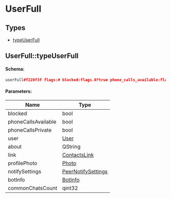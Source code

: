 # UserFull

## Types

* [typeUserFull](#userfulltypeuserfull)

## UserFull::typeUserFull

#### Schema:

```c++
userFull#f220f3f flags:# blocked:flags.0?true phone_calls_available:flags.4?true phone_calls_private:flags.5?true user:User about:flags.1?string link:contacts.Link profile_photo:flags.2?Photo notify_settings:PeerNotifySettings bot_info:flags.3?BotInfo common_chats_count:int = UserFull;
```

#### Parameters:

|Name|Type|
|----|----|
|blocked|bool|
|phoneCallsAvailable|bool|
|phoneCallsPrivate|bool|
|user|[User](user.md)|
|about|QString|
|link|[ContactsLink](contactslink.md)|
|profilePhoto|[Photo](photo.md)|
|notifySettings|[PeerNotifySettings](peernotifysettings.md)|
|botInfo|[BotInfo](botinfo.md)|
|commonChatsCount|qint32|

